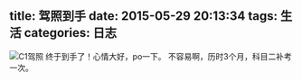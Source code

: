 title: 驾照到手
date: 2015-05-29 20:13:34
tags: 生活
categories: 日志
---
![C1驾照](http://scriptbox.qiniudn.com/iblog_LOFTCam2015-05-30-20-40-04.jpg)
终于到手了！心情大好，po一下。
不容易啊，历时3个月，科目二补考一次。
